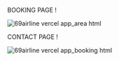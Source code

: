 BOOKING PAGE !

![69airline vercel app_area html](https://github.com/anonymous9076/travel/assets/68018920/2a11798d-471b-4ad1-95aa-4cbe373195b6)

CONTACT PAGE !

![69airline vercel app_booking html](https://github.com/anonymous9076/travel/assets/68018920/3c085c5c-5e20-4dc1-b7f3-b3f17b2e0726)
